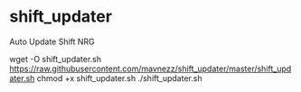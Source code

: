 # shift_updater
Auto Update Shift NRG


wget -O shift_updater.sh https://raw.githubusercontent.com/mavnezz/shift_updater/master/shift_updater.sh 
chmod +x shift_updater.sh 
./shift_updater.sh
